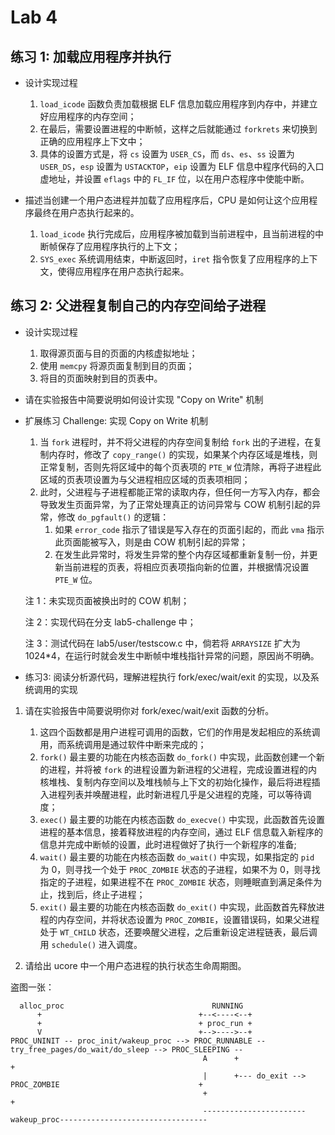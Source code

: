 # Lab 4

## 练习 1: 加载应用程序并执行

* 设计实现过程

    1. `load_icode` 函数负责加载根据 ELF 信息加载应用程序到内存中，并建立好应用程序的内存空间；
    2. 在最后，需要设置进程的中断帧，这样之后就能通过 `forkrets` 来切换到正确的应用程序上下文中；
    3. 具体的设置方式是，将 `cs` 设置为 `USER_CS`，而 `ds`、`es`、`ss` 设置为 `USER_DS`，`esp` 设置为 `USTACKTOP`，`eip` 设置为 ELF 信息中程序代码的入口虚地址，并设置 `eflags` 中的 `FL_IF` 位，以在用户态程序中使能中断。

* 描述当创建一个用户态进程并加载了应用程序后，CPU 是如何让这个应用程序最终在用户态执行起来的。

    1. `load_icode` 执行完成后，应用程序被加载到当前进程中，且当前进程的中断帧保存了应用程序执行的上下文；
    2. `SYS_exec` 系统调用结束，中断返回时，`iret` 指令恢复了应用程序的上下文，使得应用程序在用户态执行起来。

## 练习 2: 父进程复制自己的内存空间给子进程

* 设计实现过程

    1. 取得源页面与目的页面的内核虚拟地址；
    2. 使用 `memcpy` 将源页面复制到目的页面；
    3. 将目的页面映射到目的页表中。

* 请在实验报告中简要说明如何设计实现 "Copy on Write" 机制
* 扩展练习 Challenge: 实现 Copy on Write 机制

    1. 当 `fork` 进程时，并不将父进程的内存空间复制给 `fork` 出的子进程，在复制内存时，修改了 `copy_range()` 的实现，如果某个内存区域是堆栈，则正常复制，否则先将区域中的每个页表项的 `PTE_W` 位清除，再将子进程此区域的页表项设置为与父进程相应区域的页表项相同；
    2. 此时，父进程与子进程都能正常的读取内存，但任何一方写入内存，都会导致发生页面异常，为了正常处理真正的访问异常与 COW 机制引起的异常，修改 `do_pgfault()` 的逻辑：
        1. 如果 `error_code` 指示了错误是写入存在的页面引起的，而此 `vma` 指示此页面能被写入，则是由 COW 机制引起的异常；
        2. 在发生此异常时，将发生异常的整个内存区域都重新复制一份，并更新当前进程的页表，将相应页表项指向新的位置，并根据情况设置 `PTE_W` 位。

    注 1：未实现页面被换出时的 COW 机制；
    
    注 2：实现代码在分支 lab5-challenge 中；
    
    注 3：测试代码在 lab5/user/testscow.c 中，倘若将 `ARRAYSIZE` 扩大为 1024*4，在运行时就会发生中断帧中堆栈指针异常的问题，原因尚不明确。

* 练习3: 阅读分析源代码，理解进程执行 fork/exec/wait/exit 的实现，以及系统调用的实现

1. 请在实验报告中简要说明你对 fork/exec/wait/exit 函数的分析。

    1. 这四个函数都是用户进程可调用的函数，它们的作用是发起相应的系统调用，而系统调用是通过软件中断来完成的；
    2. `fork()` 最主要的功能在内核态函数 `do_fork()` 中实现，此函数创建一个新的进程，并将被 `fork` 的进程设置为新进程的父进程，完成设置进程的内核堆栈、复制内存空间以及堆栈帧与上下文的初始化操作，最后将进程插入进程列表并唤醒进程，此时新进程几乎是父进程的克隆，可以等待调度；
    3. `exec()` 最主要的功能在内核态函数 `do_execve()` 中实现，此函数首先设置进程的基本信息，接着释放进程的内存空间，通过 ELF 信息载入新程序的信息并完成中断帧的设置，此时进程做好了执行一个新程序的准备;
    4. `wait()` 最主要的功能在内核态函数 `do_wait()` 中实现，如果指定的 `pid` 为 0，则寻找一个处于 `PROC_ZOMBIE` 状态的子进程，如果不为 0，则寻找指定的子进程，如果进程不在 `PROC_ZOMBIE` 状态，则睡眠直到满足条件为止，找到后，终止子进程；
    5. `exit()` 最主要的功能在内核态函数 `do_exit()` 中实现，此函数首先释放进程的内存空间，并将状态设置为 `PROC_ZOMBIE`，设置错误码，如果父进程处于 `WT_CHILD` 状态，还要唤醒父进程，之后重新设定进程链表，最后调用 `schedule()` 进入调度。

2. 请给出 ucore 中一个用户态进程的执行状态生命周期图。

盗图一张：
                                                
      alloc_proc                                 RUNNING
          +                                   +--<----<--+
          +                                   + proc_run +
          V                                   +-->---->--+ 
    PROC_UNINIT -- proc_init/wakeup_proc --> PROC_RUNNABLE -- try_free_pages/do_wait/do_sleep --> PROC_SLEEPING --
                                               A      +                                                          +
                                               |      +--- do_exit --> PROC_ZOMBIE                               +
                                               +                                                                 + 
                                               -----------------------wakeup_proc---------------------------------
